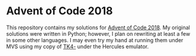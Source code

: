 Advent of Code 2018
===================

This repository contains my solutions for [Advent of Code 2018]. My original
solutions were written in Python; however, I plan on rewriting at least a few
in some other languages. I may even try my hand at running them under MVS using
my copy of [TK4-] under the Hercules emulator.

[Advent of Code 2018]: https://adventofcode.com/
[TK4-]: http://wotho.ethz.ch/tk4-/
